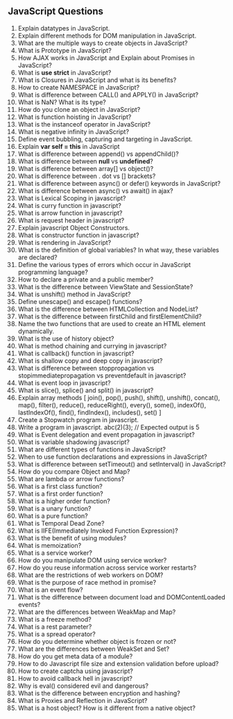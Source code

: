 
## JavaScript Questions

1. Explain datatypes in JavaScript.
1. Explain different methods for DOM manipulation in JavaScript.
1. What are the multiple ways to create objects in JavaScript?
1. What is Prototype in JavaScript?
1. How AJAX works in JavaScript and Explain about Promises in JavaScript?
1. What is **use strict** in JavaScript?
1. What is Closures in JavaScript and what is its benefits?
1. How to create NAMESPACE in JavaScript?
1. What is difference between CALL() and APPLY() in JavaScript?
1. What is NaN? What is its type?
1. How do you clone an object in JavaScript?
1. What is function hoisting in JavaScript?
1. What is the instanceof operator in JavaScript?
1. What is negative infinity in JavaScript?
1. Define event bubbling, capturing and targeting in JavaScript.
1. Explain **var self = this** in JavaScript
1. What is difference between append() vs appendChild()?
1. What is difference between **null** vs **undefined**?
1. What is difference between array[] vs object()?
1. What is difference between . dot vs [] brackets?
1. What is difference between async() or defer() keywords in JavaScript? 
1. What is difference between async() vs await() in ajax?
1. What is Lexical Scoping in javascript?
1. What is curry function in javascript?
1. What is arrow function in javascript?
1. What is request header in javascript?
1. Explain javascript Object Constructors.
1. What is constructor function in javascript?
1. What is rendering in JavaScript?
1. What is the definition of global variables? In what way, these variables are declared?
1. Define the various types of errors which occur in JavaScript programming language?
1. How to declare a private and a public member?
1. What is the difference between ViewState and SessionState?
1. What is unshift() method in JavaScript?
1. Define unescape() and escape() functions?
1. What is the difference between HTMLCollection and NodeList?
1. What is the difference between firstChild and firstElementChild?
1. Name the two functions that are used to create an HTML element dynamically.
1. What is the use of history object?
1. What is method chaining and currying in javascript?
1. What is callback() function in javascript?
1. What is shallow copy and deep copy in javascript?
1. What is difference between stoppropagation vs stopimmediatepropagation vs preventdefault in javascript?
1. What is event loop in javascript?
1. What is slice(), splice() and split() in javascript?
1. Explain array methods [ join(), pop(), push(), shift(), unshift(), concat(), map(), filter(), reduce(), reduceRight(), every(), some(), indexOf(), lastIndexOf(), find(), findIndex(), includes(), set() ]
1. Create a Stopwatch program in javascript.
1. Write a program in javascript. abc(2)(3); // Expected output is 5
1. What is Event delegation and event propagation in javascript?
1. What is variable shadowing javascript?
1. What are different types of functions in JavaScript?
1. When to use function declarations and expressions in JavaScript?
1. What is difference between setTimeout() and setInterval() in JavaScript?
1. How do you compare Object and Map?
1. What are lambda or arrow functions?
1. What is a first class function?
1. What is a first order function?
1. What is a higher order function?
1. What is a unary function?
1. What is a pure function?
1. What is Temporal Dead Zone?
1. What is IIFE(Immediately Invoked Function Expression)?
1. What is the benefit of using modules?
1. What is memoization?
1. What is a service worker?
1. How do you manipulate DOM using service worker?
1. How do you reuse information across service worker restarts?
1. What are the restrictions of web workers on DOM?
1. What is the purpose of race method in promise?
1. What is an event flow?
1. What is the difference between document load and DOMContentLoaded events?
1. What are the differences between WeakMap and Map?
1. What is a freeze method?
1. What is a rest parameter?
1. What is a spread operator?
1. How do you determine whether object is frozen or not?
1. What are the differences between WeakSet and Set?
1. How do you get meta data of a module?
1. How to do Javascript file size and extension validation before upload?
1. How to create captcha using javascript?
1. How to avoid callback hell in javascript?
1. Why is eval() considered evil and dangerous?
1. What is the difference between encryption and hashing?
1. What is Proxies and Reflection in JavaScript?
1. What is a host object? How is it different from a native object?

